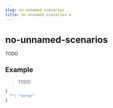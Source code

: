 ```yaml
---
slug: no-unnamed-scenarios
title: no-unnamed-scenarios ⚙️
---
```

# no-unnamed-scenarios
TODO

## Example
> TODO
```json
{
  "": "error"
}
```

